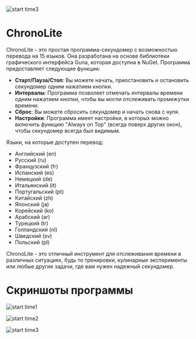 ![start time3](https://github.com/AirSoftick/ChronoLite/assets/141844045/bedf8766-7ed4-457a-9281-df705ca39d4d)
# ChronoLite

ChronoLite - это простая программа-секундомер с возможностью перевода на 15 языков. Она разработана на основе библиотеки графического интерфейса Guna, которая доступна в NuGet. Программа предоставляет следующие функции:

- **Старт/Пауза/Стоп**: Вы можете начать, приостановить и остановить секундомер одним нажатием кнопки.
- **Интервалы**: Программа позволяет отмечать интервалы времени одним нажатием кнопки, чтобы вы могли отслеживать промежутки времени.
- **Сброс**: Вы можете сбросить секундомер и начать снова с нуля.
- **Настройки**: Программа имеет настройки, в которых можно включить функцию "Always on Top" (всегда поверх других окон), чтобы секундомер всегда был видимым.

Языки, на которые доступен перевод:

- Английский (en)
- Русский (ru)
- Французский (fr)
- Испанский (es)
- Немецкий (de)
- Итальянский (it)
- Португальский (pt)
- Китайский (zh)
- Японский (ja)
- Корейский (ko)
- Арабский (ar)
- Турецкий (tr)
- Голландский (nl)
- Шведский (sv)
- Польский (pl)

ChronoLite - это отличный инструмент для отслеживания времени в различных ситуациях, будь то тренировки, кулинарные эксперименты или любые другие задачи, где вам нужен надежный секундомер.

# Скриншоты программы
![start time1](https://github.com/AirSoftick/ChronoLite/assets/141844045/cde41f59-a522-45f6-b6f6-b451915b4af1)

![start time2](https://github.com/AirSoftick/ChronoLite/assets/141844045/d69fd80c-bc42-4149-a1bf-32f22f69168f)

![start time3](https://github.com/AirSoftick/ChronoLite/assets/141844045/f8d21d81-930c-4b9d-bdaf-96e24e42ad24)



